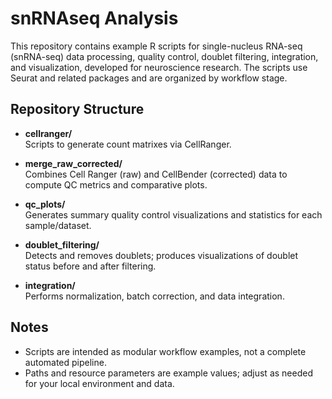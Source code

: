 # snRNAseq Analysis 

This repository contains example R scripts for single-nucleus RNA-seq (snRNA-seq) data processing, quality control, doublet filtering, integration, and visualization, developed for neuroscience research. The scripts use Seurat and related packages and are organized by workflow stage.

## Repository Structure

- **cellranger/**  
  Scripts to generate count matrixes via CellRanger.

- **merge_raw_corrected/**  
  Combines Cell Ranger (raw) and CellBender (corrected) data to compute QC metrics and comparative plots.

- **qc_plots/**  
  Generates summary quality control visualizations and statistics for each sample/dataset.

- **doublet_filtering/**  
  Detects and removes doublets; produces visualizations of doublet status before and after filtering.

- **integration/**  
  Performs normalization, batch correction, and data integration.

## Notes

- Scripts are intended as modular workflow examples, not a complete automated pipeline.
- Paths and resource parameters are example values; adjust as needed for your local environment and data.



